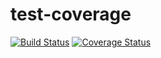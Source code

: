 # test-coverage

[![Build Status][ci-image]][ci-url] [![Coverage Status][coveralls-image]][coveralls-url]

[ci-image]: https://github.com/nickmerwin/node-coveralls/workflows/Tests/badge.svg
[ci-url]: https://github.com/blockfield/test-coverage/actions?workflow=test

[coveralls-image]: https://coveralls.io/repos/blockfield/test-coverage/badge.svg?branch=master&service=github
[coveralls-url]: https://coveralls.io/github/blockfield/test-coverage?branch=master